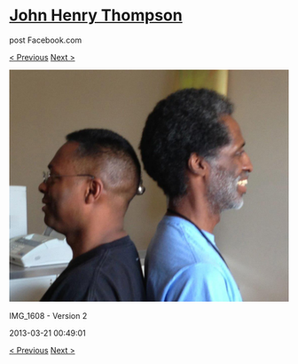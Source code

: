 # [John Henry Thompson](../README.md)
post Facebook.com

[< Previous](2013-04-07-1.md) [Next >](2013-03-21-2.md)

[![](../media/2013-03-21/Jervo-and-me-short-and-long-IMG_1608-Version-2.jpg)](../README.md)

IMG_1608 - Version 2

2013-03-21 00:49:01

[< Previous](2013-04-07-1.md) [Next >](2013-03-21-2.md)